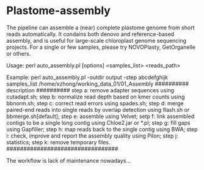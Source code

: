 # Plastome-assembly
The pipeline can assemble a (near) complete plastome genome from short reads automatically. It condains both denovo and reference-based assembly, and is useful for large-scale chloroplast genome sequencing projects. For a single or few samples, please try NOVOPlasty, GetOrganelle or others.

Usage:
    perl auto_assembly.pl [options] <samples_list> <reads_path>

Example:
    perl auto_assembly.pl -outdir output -step abcdefghijk samples_list /home/xzhong/working_data_01/01_Assembly
########## description ##########
    step a: remove adapter sequences using cutadapt.sh;
    step b: normalize read depth based on kmer counts using bbnorm.sh;
    step c: correct read errors using spades.sh;
    step d: merge paired-end reads into single reads by overlap detection using flash.sh or bbmerge.sh[default];
    step e: assemble using Velvet;
    setp f: link assembled contigs to be a single long contig using Chloe2.jar or *.pl;
    step g: fill gaps using Gapfiller;
    step h: map reads back to the single contig  using BWA;
    step i: check, improve and report the assembly quality using Pilon;
    step j: statistics;
    step k: remove temporary files.
#################################

The workflow is lack of maintenance nowadays...
